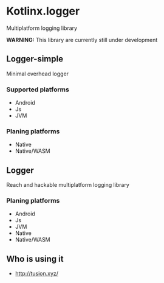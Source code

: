 # Kotlinx.logger
Multiplatform logging library

**WARNING:** This library are currently still under development
## Logger-simple
Minimal overhead logger
### Supported platforms
- Android
- Js
- JVM
### Planing platforms
- Native
- Native/WASM
## Logger 
Reach and hackable multiplatform logging library
### Planing platforms
- Android
- Js
- JVM
- Native
- Native/WASM
## Who is using it
- http://tusion.xyz/
